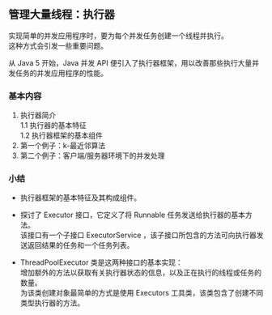 ## 管理大量线程：执行器
实现简单的并发应用程序时，要为每个并发任务创建一个线程并执行。  
这种方式会引发一些重要问题。  

从 Java 5 开始，Java 并发 API 便引入了执行器框架，用以改善那些执行大量并发任务的并发应用程序的性能。

### 基本内容
1.	执行器简介  
	1.1	执行器的基本特征  
	1.2	执行器框架的基本组件  
3.	第一个例子：k-最近邻算法
4.	第二个例子：客户端/服务器环境下的并发处理

### 小结
-	执行器框架的基本特征及其构成组件。  

-	探讨了 Executor 接口，它定义了将 Runnable 任务发送给执行器的基本方法。   
该接口有一个子接口 ExecutorService ，该子接口所包含的方法可向执行器发送返回结果的任务和一个任务列表。
-	ThreadPoolExecutor 类是这两种接口的基本实现：  
增加额外的方法以获取有关执行器状态的信息，以及正在执行的线程或任务的数量。  
为该类创建对象最简单的方式是使用 Executors 工具类，该类包含了创建不同类型执行器的方法。